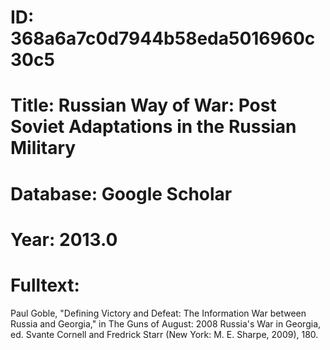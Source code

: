 # ID: 368a6a7c0d7944b58eda5016960c30c5
# Title: Russian Way of War: Post Soviet Adaptations in the Russian Military
# Database: Google Scholar
# Year: 2013.0
# Fulltext:
Paul Goble, "Defining Victory and Defeat: The Information War between Russia and Georgia," in The Guns of August: 2008 Russia's War in Georgia, ed.
Svante Cornell and Fredrick Starr (New York: M. E. Sharpe, 2009), 180.